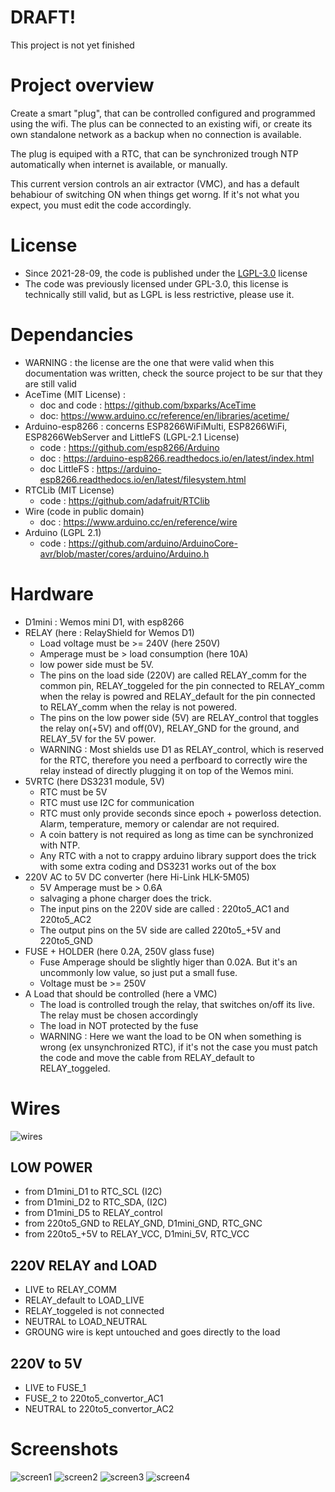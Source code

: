 # DRAFT!
This project is not yet finished

# Project overview
Create a smart "plug", that can be controlled configured and programmed using the wifi. The plus can be connected to an existing wifi, or create its own standalone network as a backup when no connection is available.

The plug is equiped with a RTC, that can be synchronized trough NTP automatically when internet is available, or manually.

This current version controls an air extractor (VMC), and has a default behabiour of switching ON when things get worng. If it's not what you expect, you must edit the code accordingly.

# License
* Since 2021-28-09, the code is published under the [LGPL-3.0](https://www.gnu.org/licenses/lgpl-3.0.txt) license
* The code was previously licensed under GPL-3.0, this license is technically still valid, but as LGPL is less restrictive, please use it.

# Dependancies
* WARNING : the license are the one that were valid when this documentation was written, check the source project to be sur that they are still valid
* AceTime (MIT License) :
    * doc and code : https://github.com/bxparks/AceTime
    * doc: https://www.arduino.cc/reference/en/libraries/acetime/
* Arduino-esp8266 : concerns ESP8266WiFiMulti, ESP8266WiFi, ESP8266WebServer and LittleFS (LGPL-2.1 License)
    * code : https://github.com/esp8266/Arduino
    * doc : https://arduino-esp8266.readthedocs.io/en/latest/index.html
    * doc LittleFS : https://arduino-esp8266.readthedocs.io/en/latest/filesystem.html
* RTCLib (MIT License)
    * code : https://github.com/adafruit/RTClib
* Wire (code in public domain)
    * doc : https://www.arduino.cc/en/reference/wire
* Arduino (LGPL 2.1)
    * code : https://github.com/arduino/ArduinoCore-avr/blob/master/cores/arduino/Arduino.h



# Hardware
* D1mini : Wemos mini D1, with esp8266
* RELAY (here : RelayShield for Wemos D1)
   * Load voltage must be >= 240V (here 250V)
   * Amperage must be > load consumption (here 10A)
   * low power side must be 5V.
   * The pins on the load side (220V) are called RELAY_comm for the common pin, RELAY_toggeled for the pin connected to RELAY_comm when the relay is powred and RELAY_default for the pin connected to RELAY_comm when the relay is not powered.
   * The pins on the low power side (5V) are RELAY_control that toggles the relay on(+5V) and off(0V), RELAY_GND for the ground, and RELAY_5V for the 5V power.
   * WARNING : Most shields use D1 as RELAY_control, which is reserved for the RTC, therefore you need a perfboard to correctly wire the relay instead of directly plugging it on top of the Wemos mini.
* 5VRTC (here DS3231 module, 5V)
   * RTC must be 5V
   * RTC must use I2C for communication
   * RTC must only provide seconds since epoch + powerloss detection. Alarm, temperature, memory or calendar are not required.
   * A coin battery is not required as long as time can be synchronized with NTP.
   * Any RTC with a not to crappy arduino library support does the trick with some extra coding and DS3231 works out of the box
* 220V AC to 5V DC converter (here Hi-Link HLK-5M05)
   * 5V Amperage must be > 0.6A
   * salvaging a phone charger does the trick.
   * The input pins on the 220V side are called : 220to5_AC1 and 220to5_AC2
   * The output pins on the 5V side are called 220to5_+5V and 220to5_GND
* FUSE + HOLDER (here 0.2A, 250V glass fuse)
   * Fuse Amperage should be slightly higer than 0.02A. But it's an uncommonly low value, so just put a small fuse.
   * Voltage must be >= 250V
* A Load that should be controlled (here a VMC)
   * The load is controlled trough the relay, that switches on/off its live. The relay must be chosen accordingly
   * The load in NOT protected by the fuse
   * WARNING : Here we want the load to be ON when something is wrong (ex unsynchronized RTC), if it's not the case you must patch the code and move the cable from RELAY_default to RELAY_toggeled. 



# Wires
![wires](https://github.com/pierreblavy2/esp8266-relay/blob/main/wires.png?raw=true)

## LOW POWER
* from D1mini_D1 to RTC_SCL  (I2C)
* from D1mini_D2 to RTC_SDA, (I2C)
* from D1mini_D5 to RELAY_control
* from 220to5_GND to RELAY_GND, D1mini_GND, RTC_GNC
* from 220to5_+5V to RELAY_VCC, D1mini_5V, RTC_VCC

## 220V RELAY and LOAD
* LIVE to RELAY_COMM
* RELAY_default to LOAD_LIVE
* RELAY_toggeled is not connected
* NEUTRAL to LOAD_NEUTRAL
* GROUNG wire is kept untouched and goes directly to the load

## 220V to 5V
* LIVE    to FUSE_1
* FUSE_2  to 220to5_convertor_AC1
* NEUTRAL to 220to5_convertor_AC2


# Screenshots
![screen1](https://github.com/pierreblavy2/esp8266-relay/blob/main/screenshots/screen1.jpg?raw=true)
![screen2](https://github.com/pierreblavy2/esp8266-relay/blob/main/screenshots/screen2.jpg?raw=true)
![screen3](https://github.com/pierreblavy2/esp8266-relay/blob/main/screenshots/screen3.jpg?raw=true)
![screen4](https://github.com/pierreblavy2/esp8266-relay/blob/main/screenshots/screen4.jpg?raw=true)



